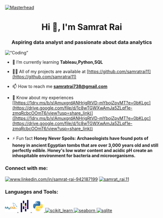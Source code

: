 [![Masterhead](https://i.pinimg.com/originals/16/69/e5/1669e57761ccc67fa5e31a09a54764d0.gif)](https://www.datascienceportfol.io/SamratRai)
<h1 align="center">Hi 👋, I'm Samrat Rai</h1>
<h3 align="center">Aspiring data analyst and passionate about data analytics</h3>
<img align=“right” alt=“Coding” width=“400” src=“https://i.pinimg.com/originals/10/88/13/108813b4ca5d4767cc4a6bafe030a5e9.gif”>

- 🌱 I’m currently learning **Tableau,Python,SQL**

- 👨‍💻 All of my projects are available at [https://github.com/samratrai11](https://github.com/samratrai11)

- 📫 How to reach me **samratrai738@gmail.com**

- 📄 Know about my experiences [[https://1drv.ms/b/s!AmuxgrdANHrigRtVD-mYbojZpyMT?e=0bKLgc](https://drive.google.com/file/d/1c8wTGWXwAmJa5ZLqf1e-zmqRcbcOOmT6/view?usp=share_link)]([https://1drv.ms/b/s!AmuxgrdANHrigRtVD-mYbojZpyMT?e=0bKLgc](https://drive.google.com/file/d/1c8wTGWXwAmJa5ZLqf1e-zmqRcbcOOmT6/view?usp=share_link))

- ⚡ Fun fact **Honey Never Spoils: Archaeologists have found pots of honey in ancient Egyptian tombs that are over 3,000 years old and still perfectly edible. Honey's low water content and acidic pH create an inhospitable environment for bacteria and microorganisms.**

<h3 align="left">Connect with me:</h3>
<p align="left">
<a href="https://linkedin.com/in/www.linkedin.com/in/samrat-rai-942187199" target="blank"><img align="center" src="https://raw.githubusercontent.com/rahuldkjain/github-profile-readme-generator/master/src/images/icons/Social/linked-in-alt.svg" alt="www.linkedin.com/in/samrat-rai-942187199" height="30" width="40" /></a>
<a href="https://instagram.com/samrat_rai.11" target="blank"><img align="center" src="https://raw.githubusercontent.com/rahuldkjain/github-profile-readme-generator/master/src/images/icons/Social/instagram.svg" alt="samrat_rai.11" height="30" width="40" /></a>
</p>

<h3 align="left">Languages and Tools:</h3>
<p align="left"> <a href="https://www.mysql.com/" target="_blank" rel="noreferrer"> <img src="https://raw.githubusercontent.com/devicons/devicon/master/icons/mysql/mysql-original-wordmark.svg" alt="mysql" width="40" height="40"/> </a> <a href="https://pandas.pydata.org/" target="_blank" rel="noreferrer"> <img src="https://raw.githubusercontent.com/devicons/devicon/2ae2a900d2f041da66e950e4d48052658d850630/icons/pandas/pandas-original.svg" alt="pandas" width="40" height="40"/> </a> <a href="https://www.python.org" target="_blank" rel="noreferrer"> <img src="https://raw.githubusercontent.com/devicons/devicon/master/icons/python/python-original.svg" alt="python" width="40" height="40"/> </a> <a href="https://scikit-learn.org/" target="_blank" rel="noreferrer"> <img src="https://upload.wikimedia.org/wikipedia/commons/0/05/Scikit_learn_logo_small.svg" alt="scikit_learn" width="40" height="40"/> </a> <a href="https://seaborn.pydata.org/" target="_blank" rel="noreferrer"> <img src="https://seaborn.pydata.org/_images/logo-mark-lightbg.svg" alt="seaborn" width="40" height="40"/> </a> <a href="https://www.sqlite.org/" target="_blank" rel="noreferrer"> <img src="https://www.vectorlogo.zone/logos/sqlite/sqlite-icon.svg" alt="sqlite" width="40" height="40"/> </a> </p>
